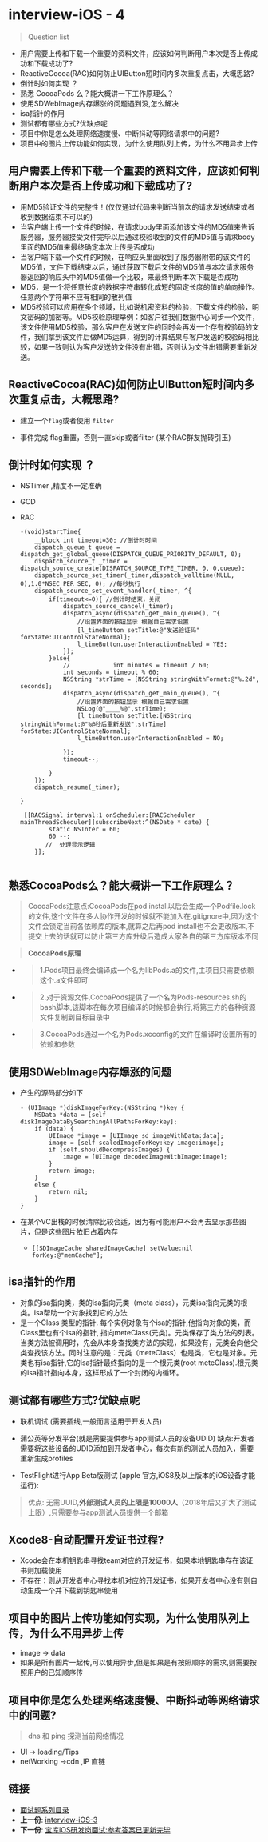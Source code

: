 # interview-iOS - 4 

> Question list

-  用户需要上传和下载一个重要的资料文件，应该如何判断用户本次是否上传成功和下载成功了?
-  ReactiveCocoa(RAC)如何防止UIButton短时间内多次重复点击，大概思路? 
-  倒计时如何实现 ？
-  熟悉 CocoaPods 么？能大概讲一下工作原理么？
-  使用SDWebImage内存爆涨的问题遇到没,怎么解决
-  isa指针的作用
-   测试都有哪些方式?优缺点呢
-   项目中你是怎么处理网络速度慢、中断抖动等网络请求中的问题?
-   项目中的图片上传功能如何实现，为什么使用队列上传，为什么不用异步上传


## 用户需要上传和下载一个重要的资料文件，应该如何判断用户本次是否上传成功和下载成功了?
- 用MD5验证文件的完整性！(仅仅通过代码来判断当前次的请求发送结束或者收到数据结束不可以的)
- 当客户端上传一个文件的时候，在请求body里面添加该文件的MD5值来告诉服务器，服务器接受文件完毕以后通过校验收到的文件的MD5值与请求body里面的MD5值来最终确定本次上传是否成功
- 当客户端下载一个文件的时候，在响应头里面收到了服务器附带的该文件的MD5值，文件下载结束以后，通过获取下载后文件的MD5值与本次请求服务器返回的响应头中的MD5值做一个比较，来最终判断本次下载是否成功
- MD5，是一个将任意长度的数据字符串转化成短的固定长度的值的单向操作。任意两个字符串不应有相同的散列值
- MD5校验可以应用在多个领域，比如说机密资料的检验，下载文件的检验，明文密码的加密等。MD5校验原理举例：如客户往我们数据中心同步一个文件，该文件使用MD5校验，那么客户在发送文件的同时会再发一个存有校验码的文件，我们拿到该文件后做MD5运算，得到的计算结果与客户发送的校验码相比较，如果一致则认为客户发送的文件没有出错，否则认为文件出错需要重新发送。


## ReactiveCocoa(RAC)如何防止UIButton短时间内多次重复点击，大概思路? 

- 建立一个`flag`或者使用 `filter`


- 事件完成 flag重置，否则一直skip或者filter (某个RAC群友抛砖引玉)


## 倒计时如何实现 ？
- NSTimer ,精度不一定准确
- GCD 
- RAC 

	
	```objc
	-(void)startTime{
	    __block int timeout=30; //倒计时时间
	    dispatch_queue_t queue = dispatch_get_global_queue(DISPATCH_QUEUE_PRIORITY_DEFAULT, 0);
	    dispatch_source_t _timer = dispatch_source_create(DISPATCH_SOURCE_TYPE_TIMER, 0, 0,queue);
	    dispatch_source_set_timer(_timer,dispatch_walltime(NULL, 0),1.0*NSEC_PER_SEC, 0); //每秒执行
	    dispatch_source_set_event_handler(_timer, ^{
	        if(timeout<=0){ //倒计时结束，关闭
	            dispatch_source_cancel(_timer);
	            dispatch_async(dispatch_get_main_queue(), ^{
	                //设置界面的按钮显示 根据自己需求设置
	                [l_timeButton setTitle:@"发送验证码" forState:UIControlStateNormal];
	                l_timeButton.userInteractionEnabled = YES;
	            });
	        }else{
	            //            int minutes = timeout / 60;
	            int seconds = timeout % 60;
	            NSString *strTime = [NSString stringWithFormat:@"%.2d", seconds];
	            dispatch_async(dispatch_get_main_queue(), ^{
	                //设置界面的按钮显示 根据自己需求设置
	                NSLog(@"____%@",strTime);
	                [l_timeButton setTitle:[NSString stringWithFormat:@"%@秒后重新发送",strTime] forState:UIControlStateNormal];
	                l_timeButton.userInteractionEnabled = NO;
	                
	            });
	            timeout--;
	            
	        }
	    });
	    dispatch_resume(_timer);
	    
	}
	
	 [[RACSignal interval:1 onScheduler:[RACScheduler mainThreadScheduler]]subscribeNext:^(NSDate * date) {
	        static NSInter = 60; 
	        60 --;
	       //  处理显示逻辑
	    }];
	    
	```

## 熟悉CocoaPods么？能大概讲一下工作原理么？

> CocoaPods注意点:CocoaPods在pod install以后会生成一个Podfile.lock的文件,这个文件在多人协作开发的时候就不能加入在.gitignore中,因为这个文件会锁定当前各依赖库的版本,就算之后再pod install也不会更改版本,不提交上去的话就可以防止第三方库升级后造成大家各自的第三方库版本不同

> **CocoaPods原理** 
- > 1.Pods项目最终会编译成一个名为libPods.a的文件,主项目只需要依赖这个.a文件即可 
- > 2.对于资源文件,CocoaPods提供了一个名为Pods-resources.sh的bash脚本,该脚本在每次项目编译的时候都会执行,将第三方的各种资源文件复制到目标目录中
- > 3.CocoaPods通过一个名为Pods.xcconfig的文件在编译时设置所有的依赖和参数



## 使用SDWebImage内存爆涨的问题

- 产生的源码部分如下

	```objc
	- (UIImage *)diskImageForKey:(NSString *)key {
	    NSData *data = [self diskImageDataBySearchingAllPathsForKey:key];
	    if (data) {
	        UIImage *image = [UIImage sd_imageWithData:data];
	        image = [self scaledImageForKey:key image:image];
	        if (self.shouldDecompressImages) {
	            image = [UIImage decodedImageWithImage:image];
	        }
	        return image;
	    }
	    else {
	        return nil;
	    }
	}
	```

- 在某个VC出栈的时候清除比较合适，因为有可能用户不会再去显示那些图片，但是这些图片依旧占着内存 

	- `[[SDImageCache sharedImageCache] setValue:nil forKey:@"memCache"];` 


## isa指针的作用
- 对象的isa指向类，类的isa指向元类（meta class），元类isa指向元类的根类。isa帮助一个对象找到它的方法
- 是一个Class 类型的指针. 每个实例对象有个isa的指针,他指向对象的类，而Class里也有个isa的指针, 指向meteClass(元类)。元类保存了类方法的列表。当类方法被调用时，先会从本身查找类方法的实现，如果没有，元类会向他父类查找该方法。同时注意的是：元类（meteClass）也是类，它也是对象。元类也有isa指针,它的isa指针最终指向的是一个根元类(root meteClass).根元类的isa指针指向本身，这样形成了一个封闭的内循环。


## 测试都有哪些方式?优缺点呢

- 联机调试 (需要插线,一般而言适用于开发人员)

- 蒲公英等分发平台(就是需要提供参与app测试人员的设备UDID) 缺点:开发者需要将这些设备的UDID添加到开发者中心，每次有新的测试人员加入，需要重新生成profiles

- TestFlight进行App Beta版测试 (apple 官方,iOS8及以上版本的iOS设备才能运行):
> 优点: 无需UUID,**外部测试人员的上限是10000人**（2018年后又扩大了测试上限）,只需要参与app测试人员提供一个邮箱 

## Xcode8-自动配置开发证书过程?

- Xcode会在本机钥匙串寻找team对应的开发证书，如果本地钥匙串存在该证书则加载使用
- 不存在：则从开发者中心寻找本机对应的开发证书，如果开发者中心没有则自动生成一个并下载到钥匙串使用

## 项目中的图片上传功能如何实现，为什么使用队列上传，为什么不用异步上传

- image -> data 
- 如果是所有图片一起传,可以使用异步,但是如果是有按照顺序的需求,则需要按照用户的已知顺序传


## 项目中你是怎么处理网络速度慢、中断抖动等网络请求中的问题?

> dns 和 ping 探测当前网络情况
- UI -> loading/Tips 
- netWorking ->cdn ,IP 直链

## 链接

- [面试题系列目录](../README.md)
- **上一份**: [interview-iOS-3](interview-iOS-3.md)
- **下一份**: [宝库iOS研发岗面试:参考答案已更新完毕](interview-iOS-5.md)


